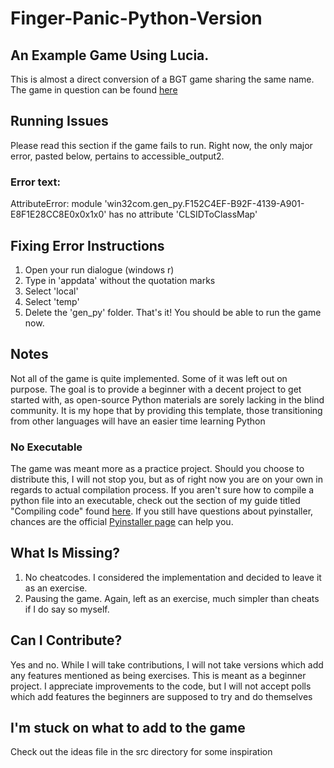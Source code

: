 # Finger-Panic-Python-Version
## An Example Game Using Lucia.
This is almost a direct conversion of a BGT game sharing the same name.
The game in question can be found [here](https://github.com/stas-prze/masonopensrc/tree/master/finger%20panic%202.0/src)
## Running Issues
Please read this section if the game fails to run. Right now, the only major error, pasted below, pertains to accessible_output2.
### Error text:
AttributeError: module 'win32com.gen_py.F152C4EF-B92F-4139-A901-E8F1E28CC8E0x0x1x0' has no attribute 'CLSIDToClassMap'
## Fixing Error Instructions
1. Open your run dialogue (windows r)
2. Type in 'appdata' without the quotation marks
3. Select 'local'
4. Select 'temp'
5. Delete the 'gen_py' folder.
That's it! You should be able to run the game now.
## Notes
Not all of the game is quite implemented. Some of it was left out on purpose. The goal is to provide a beginner with a decent project to get started with, as open-source Python materials are sorely lacking in the blind community. It is my hope that by providing this template, those transitioning from other languages will have an easier time learning Python
### No Executable
The game was meant more as a practice project. Should you choose to distribute this, I will not stop you, but as of right now you are on your own in regards to actual compilation process. If you aren't sure how to compile a python file into an executable, check out the section of my guide titled "Compiling code" found [here](https://forum.audiogames.net/topic/30141/python-guide-part-3-menus-timers-and-more/). If you still have questions about pyinstaller, chances are the official [Pyinstaller page](http://www.pyinstaller.org/) can help you.
## What Is Missing?
1. No cheatcodes. I considered the implementation and decided to leave it as an exercise.
2. Pausing the game. Again, left as an exercise, much simpler than cheats if I do say so myself.
## Can I Contribute?
Yes and no. While I will take contributions, I will not take versions which add any features mentioned as being exercises. This is meant as a beginner project. I appreciate improvements to the code, but I will not accept polls which add features the beginners are supposed to try and do themselves
## I'm stuck on what to add to the game
Check out the ideas file in the src directory for some inspiration
